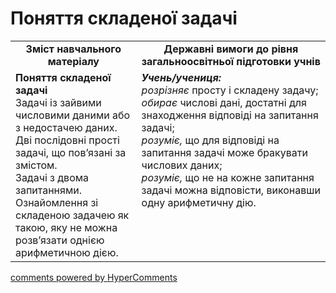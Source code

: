 <div id="hypercomments_widget" class="js-hypercomments-widget invisible"></div>

# Поняття складеної задачі
<table>
  <tr>
    <td width="40%" align="center"><b>Зміст навчального матеріалу<b></td>
    <td width="60%" align="center"><b>Державні вимоги до рівня загальноосвітньої підготовки учнів</b></td>
  </tr>
  <tr>
    <td width="40%" style="vertical-align:top !important;"><b>Поняття складеної задачі</b><br>
Задачі із зайвими числовими даними або з недостачею даних.<br>
Дві послідовні прості задачі, що пов’язані за змістом.<br>
Задачі з двома запитаннями.<br>
Ознайомлення зі складеною задачею як такою, яку не можна розв’язати однією арифметичною дією.<br></td>
    <td width="60%" style="vertical-align:top !important;"><i><b>Учень/учениця:</b></i><br>
<i>розрізняє</i> просту і складену задачу;<br>
<i>обирає</i> числові дані, достатні для знаходження відповіді на запитання задачі;<br>
<i>розуміє,</i> що для відповіді на запитання задачі може бракувати числових даних;<br>
<i>розуміє,</i> що не на кожне запитання задачі можна відповісти, виконавши одну арифметичну дію.</td>
  </tr>
</table>

<div class="js-hypercomments-container">
    <a href="http://hypercomments.com" class="hc-link" title="comments widget">comments powered by HyperComments</a>
</div>